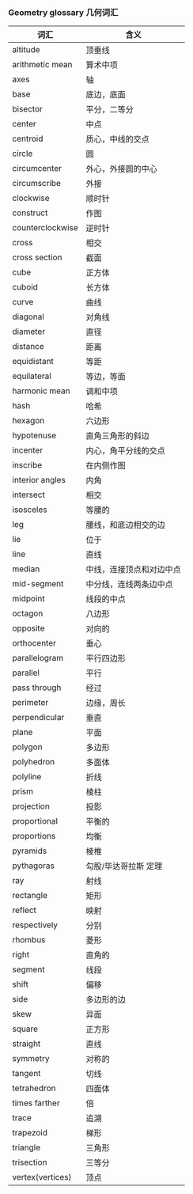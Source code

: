 ### Geometry glossary 几何词汇
|词汇|含义|
|---|---|
|altitude|顶垂线|
|arithmetic mean|算术中项|
|axes|轴|
|base|底边，底面|
|bisector|平分，二等分|
|center|中点|
|centroid|质心，中线的交点|
|circle|圆|
|circumcenter|外心，外接圆的中心|
|circumscribe|外接|
|clockwise|顺时针|
|construct|作图|
|counterclockwise|逆时针|
|cross|相交|
|cross section|截面|
|cube|正方体|
|cuboid|长方体|
|curve|曲线|
|diagonal|对角线|
|diameter|直径|
|distance|距离|
|equidistant|等距|
|equilateral|等边，等面|
|harmonic mean|调和中项|
|hash|哈希|
|hexagon|六边形|
|hypotenuse|直角三角形的斜边|
|incenter|内心，角平分线的交点|
|inscribe|在内侧作图|
|interior angles|内角|
|intersect|相交|
|isosceles|等腰的|
|leg|腰线，和底边相交的边|
|lie|位于|
|line|直线|
|median|中线，连接顶点和对边中点|
|mid-segment|中分线，连线两条边中点|
|midpoint|线段的中点|
|octagon|八边形|
|opposite|对向的|
|orthocenter|垂心|
|parallelogram|平行四边形|
|parallel|平行|
|pass through|经过|
|perimeter|边缘，周长|
|perpendicular|垂直|
|plane|平面|
|polygon|多边形|
|polyhedron|多面体|
|polyline|折线|
|prism|棱柱|
|projection|投影|
|proportional|平衡的|
|proportions|均衡|
|pyramids|棱椎|
|pythagoras|勾股/毕达哥拉斯 定理|
|ray|射线|
|rectangle|矩形|
|reflect|映射|
|respectively|分别|
|rhombus|菱形|
|right|直角的|
|segment|线段|
|shift|偏移|
|side|多边形的边|
|skew|异面|
|square|正方形|
|straight|直线|
|symmetry|对称的|
|tangent|切线|
|tetrahedron|四面体|
|times farther|倍|
|trace|追溯|
|trapezoid|梯形|
|triangle|三角形|
|trisection|三等分|
|vertex(vertices)|顶点|



